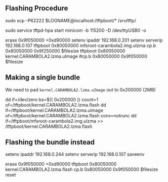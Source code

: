 ## Flashing Procedure

sudo scp -P62222 $LOGNAME@localhost:/tftpboot/* /srv/tftp/

sudo service tftpd-hpa start
minicom -b 115200 -D /dev/ttyUSB0 -o

erase 0x9f050000 +0xd90000
setenv ipaddr 192.168.0.201
setenv serverip 192.168.0.107
tftpboot 0x80050000 mfsroot-carambola2.img.ulzma
cp.b 0x80050000 0x9f250000 $filesize
tftpboot 0x80050000 kernel.CARAMBOLA2.lzma.uImage
#cp.b 0x80050000 0x9f050000 $filesize

## Making a single bundle

We need to pad `kernel.CARAMBOLA2.lzma.uImage` out to 0x200000 (2MB)

dd if=/dev/zero bs=$(( 0x200000 )) count=1 of=/tftpboot/kernel.CARAMBOLA2.lzma.flash
dd if=/tftpboot/kernel.CARAMBOLA2.lzma.uImage of=/tftpboot/kernel.CARAMBOLA2.lzma.flash conv=notrunc
dd if=/tftpboot/mfsroot-carambola2.img.ulzma >> /tftpboot/kernel.CARAMBOLA2.lzma.flash

## Flashing the bundle instead

setenv ipaddr 192.168.0.244
setenv serverip 192.168.0.107
saveenv

erase 0x9f050000 +0xd90000
tftpboot 0x80050000 kernel.CARAMBOLA2.lzma.flash
cp.b 0x80050000 0x9f050000 $filesize
reset

